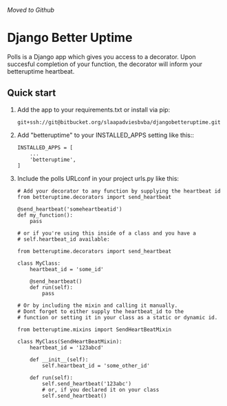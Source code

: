 *Moved to Github*

# Django Better Uptime

Polls is a Django app which gives you access to a decorator. 
Upon succesful completion of your function, the decorator will inform your betteruptime heartbeat.

## Quick start

1. Add the app to your requirements.txt or install via pip:

    ```
    git+ssh://git@bitbucket.org/slaapadviesbvba/djangobetteruptime.git
    ```

2. Add "betteruptime" to your INSTALLED_APPS setting like this::

    ```
    INSTALLED_APPS = [
        ...
        'betteruptime',
    ]
    ```

3. Include the polls URLconf in your project urls.py like this:

    ```
    # Add your decorator to any function by supplying the heartbeat id
    from betteruptime.decorators import send_heartbeat
   
    @send_heartbeat('someheartbeatid')
    def my_function():
        pass
        
    # or if you're using this inside of a class and you have a 
    # self.heartbeat_id available:
    
    from betteruptime.decorators import send_heartbeat
    
    class MyClass:
        heartbeat_id = 'some_id'

        @send_heartbeat()
        def run(self):
            pass
    
    # Or by including the mixin and calling it manually.
    # Dont forget to either supply the heartbeat_id to the
    # function or setting it in your class as a static or dynamic id.
    
    from betteruptime.mixins import SendHeartBeatMixin
    
    class MyClass(SendHeartBeatMixin):
        heartbeat_id = '123abcd'
        
        def __init__(self):
            self.heartbeat_id = 'some_other_id'

        def run(self):
            self.send_heartbeat('123abc')
            # or, if you declared it on your class
            self.send_heartbeat()  	
    ```

